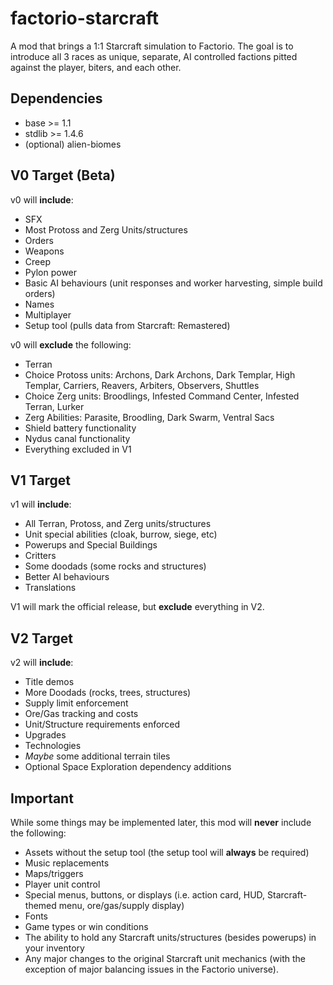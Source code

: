 # factorio-starcraft
A mod that brings a 1:1 Starcraft simulation to Factorio. The goal is to introduce all 3 races as unique, separate, AI controlled factions pitted against the player, biters, and each other.

## Dependencies
- base >= 1.1
- stdlib >= 1.4.6
- (optional) alien-biomes

## V0 Target (Beta)
v0 will **include**:
- SFX
- Most Protoss and Zerg Units/structures
- Orders
- Weapons
- Creep
- Pylon power
- Basic AI behaviours (unit responses and worker harvesting, simple build orders)
- Names
- Multiplayer
- Setup tool (pulls data from Starcraft: Remastered)

v0 will **exclude** the following:
- Terran
- Choice Protoss units: Archons, Dark Archons, Dark Templar, High Templar, Carriers, Reavers, Arbiters, Observers, Shuttles
- Choice Zerg units: Broodlings, Infested Command Center, Infested Terran, Lurker
- Zerg Abilities: Parasite, Broodling, Dark Swarm, Ventral Sacs
- Shield battery functionality
- Nydus canal functionality
- Everything excluded in V1

## V1 Target
v1 will **include**:
- All Terran, Protoss, and Zerg units/structures
- Unit special abilities (cloak, burrow, siege, etc)
- Powerups and Special Buildings
- Critters
- Some doodads (some rocks and structures)
- Better AI behaviours
- Translations

V1 will mark the official release, but **exclude** everything in V2.

## V2 Target
v2 will **include**:
- Title demos
- More Doodads (rocks, trees, structures)
- Supply limit enforcement
- Ore/Gas tracking and costs
- Unit/Structure requirements enforced
- Upgrades
- Technologies
- *Maybe* some additional terrain tiles
- Optional Space Exploration dependency additions

## Important
While some things may be implemented later, this mod will **never** include the following:

- Assets without the setup tool (the setup tool will **always** be required)
- Music replacements
- Maps/triggers
- Player unit control
- Special menus, buttons, or displays (i.e. action card, HUD, Starcraft-themed menu, ore/gas/supply display)
- Fonts
- Game types or win conditions
- The ability to hold any Starcraft units/structures (besides powerups) in your inventory
- Any major changes to the original Starcraft unit mechanics (with the exception of major balancing issues in the Factorio universe).


